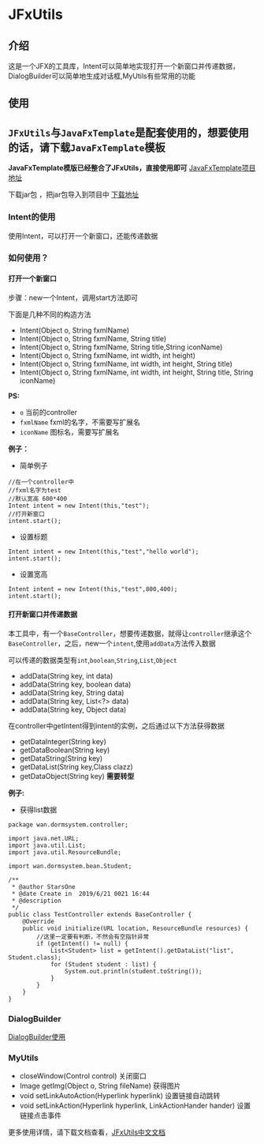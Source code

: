 # JFxUtils

## 介绍
这是一个JFX的工具库，Intent可以简单地实现打开一个新窗口并传递数据，DialogBuilder可以简单地生成对话框,MyUtils有些常用的功能
## 使用
`JFxUtils`与`JavaFxTemplate`是配套使用的，想要使用的话，请下载`JavaFxTemplate`模板
---
**JavaFxTemplate模版已经整合了JFxUtils，直接使用即可**
[JavaFxTemplate项目地址](https://github.com/Stars-One/JavaFxTemplate)	

下载jar包 ，把jar包导入到项目中
[下载地址](https://github.com/Stars-One/JFXUtils/releases/download/1.0/JFxUtils1.0.zip)
### Intent的使用
使用Intent，可以打开一个新窗口，还能传递数据
### 如何使用？
#### 打开一个新窗口
步骤：new一个Intent，调用start方法即可

下面是几种不同的构造方法

- Intent(Object o, String fxmlName)
- Intent(Object o, String fxmlName, String title)
- Intent(Object o, String fxmlName, String title,String iconName) 
- Intent(Object o, String fxmlName, int width, int height)
- Intent(Object o, String fxmlName, int width, int height, String title)
- Intent(Object o, String fxmlName, int width, int height, String title, String iconName)
 
**PS:**
- `o` 当前的controller	
- `fxmlName` fxml的名字，不需要写扩展名	
- `iconName` 图标名，需要写扩展名

**例子：**
- 简单例子
```
//在一个controller中
//fxml名字为test
//默认宽高 600*400 
Intent intent = new Intent(this,"test");
//打开新窗口
intent.start();
```
- 设置标题
```
Intent intent = new Intent(this,"test","hello world");
intent.start();
```
- 设置宽高
```
Intent intent = new Intent(this,"test",800,400);
intent.start();
```

#### 打开新窗口并传递数据
本工具中，有一个`BaseController`，想要传递数据，就得让`controller`继承这个`BaseController`，之后，new一个`intent`,使用`addData`方法传入数据

可以传递的数据类型有`int`,`boolean`,`String`,`List`,`Object`
- addData(String key, int data)
- addData(String key, boolean data)
- addData(String key, String data)
- addData(String key, List<?> data)
- addData(String key, Object data)

在controller中getIntent得到intent的实例，之后通过以下方法获得数据
- getDataInteger(String key)
- getDataBoolean(String key)
- getDataString(String key)
- getDataList(String key,Class<T> clazz)
- getDataObject(String key) **需要转型**

**例子:**
- 获得list数据

```
package wan.dormsystem.controller;

import java.net.URL;
import java.util.List;
import java.util.ResourceBundle;

import wan.dormsystem.bean.Student;

/**
 * @author StarsOne
 * @date Create in  2019/6/21 0021 16:44
 * @description
 */
public class TestController extends BaseController {
    @Override
    public void initialize(URL location, ResourceBundle resources) {
		//这里一定要有判断，不然会有空指针异常
        if (getIntent() != null) {
            List<Student> list = getIntent().getDataList("list", Student.class);
            for (Student student : list) {
                System.out.println(student.toString());
            }
        }
    }
}
```
### DialogBuilder
[DialogBuilder使用](https://www.cnblogs.com/kexing/p/10989323.html)
### MyUtils
- closeWindow(Control control) 关闭窗口
- Image getImg(Object o, String fileName) 获得图片
- void setLinkAutoAction(Hyperlink hyperlink) 设置链接自动跳转
- void setLinkAction(Hyperlink hyperlink, LinkActionHander hander) 设置链接点击事件

更多使用详情，请下载文档查看，[JFxUtils中文文档](https://github.com/Stars-One/JFXUtils/raw/master/JFxUtilsDoc.zip)